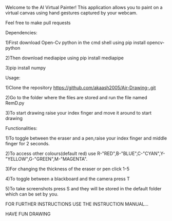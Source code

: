 Welcome to the AI Virtual Painter! This application allows you to paint on a virtual canvas using hand gestures captured by your webcam.

Feel free to make pull requests

Dependencies:

1)First download Open-Cv python in the cmd shell using pip install opencv-python

2)Then download mediapipe using pip install mediapipe

3)pip install numpy

Usage:

1)Clone the repository https://github.com/akaash2005/Air-Drawing-.git

2)Go to the folder where the files are stored and run the file named RemD.py

3)To start drawing raise your index finger and move it around to start drawing


Functionalities:

1)To toggle between the eraser and a pen,raise your index finger and middle finger for 2 seconds.

2)To access other colours(default red) use R-"RED",B-"BLUE",C-"CYAN",Y-"YELLOW",G-"GREEN",M-"MAGENTA".

3)For changing the thickness of the eraser or pen click 1-5

4)To toggle between a blackboard and the camera press T

5)To take screenshots press S and they will be stored in the default folder which can be set by you.

FOR FURTHER INSTRUCTIONS USE THE INSTRUCTION MANUAL...

HAVE FUN DRAWING 
